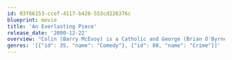 ```yaml
---
id: 03f66153-ccef-4117-b426-553cd226376c
blueprint: movie
title: 'An Everlasting Piece'
release_date: '2000-12-22'
overview: "Colin (Barry McEvoy) is a Catholic and George (Brian O'Byrne) is a poetry-loving Protestant. In Belfast in the 1980s, they could have been enemies, but instead they became business partners. After persuading a mad wig salesman, known as the Scalper (Billy Connolly), to sell them his leads, the two embark on a series of house calls"
genres: '[{"id": 35, "name": "Comedy"}, {"id": 80, "name": "Crime"}]'
---
```

